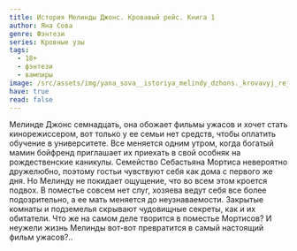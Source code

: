 ```yaml
---
title: История Мелинды Джонс. Кровавый рейс. Книга 1
author: Яна Сова
genre: Фэнтези
series: Кровные узы
tags:
  - 18+
  - фэнтези
  - вампиры
image: /src/assets/img/yana_sova__istoriya_melindy_dzhons._krovavyj_rejs.jpeg
have: true
read: false
---
```

Мелинде Джонс семнадцать, она обожает фильмы ужасов и хочет стать кинорежиссером, вот только у ее семьи нет средств, чтобы оплатить обучение в университете. Все меняется одним утром, когда богатый мамин бойфренд приглашает их приехать в свой особняк на рождественские каникулы. Семейство Себастьяна Мортиса невероятно дружелюбно, поэтому гостьи чувствуют себя как дома с первого же дня. Но Мелинду не покидает ощущение, что во всем этом кроется подвох. В поместье совсем нет слуг, хозяева ведут себя все более подозрительно, а ее мать меняется до неузнаваемости. Закрытые комнаты и подземелья скрывают чудовищные секреты, как и их обитатели. Что же на самом деле творится в поместье Мортисов? И неужели жизнь Мелинды вот-вот превратится в самый настоящий фильм ужасов?..
